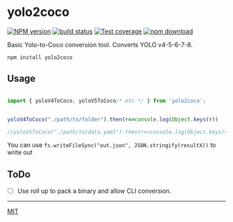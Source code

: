 # yolo2coco

[![NPM version][npm-image]][npm-url]
[![build status][ci-image]][ci-url]
[![Test coverage][codecov-image]][codecov-url]
[![npm download][download-image]][download-url]

Basic Yolo-to-Coco conversion tool. Converts YOLO v4-5-6-7-8.

```shell
npm install yolo2coco
```

## Usage

```typescript

import { yoloV4ToCoco, yoloV5ToCoco/* etc */ } from 'yolo2coco';


yoloV4ToCoco("./path/to/folder").then(r=>console.log(Object.keys(r))

//yoloV5ToCoco("./path/to/data.yaml").then(r=>console.log(Object.keys(r))

```

You can use `fs.writeFileSync("out.json", JSON.stringify(resultX))` to write out


## ToDo

* [ ] Use roll up to pack a binary and allow CLI conversion.

-------------------

[MIT](./LICENSE)

[npm-image]: https://img.shields.io/npm/v/yolo2coco.svg
[npm-url]: https://www.npmjs.com/package/yolo2coco
[ci-image]: https://github.com/santimirandarp/yolo2coco/workflows/Node.js%20CI/badge.svg?branch=master
[ci-url]: https://github.com/santimirandarp/yolo2coco/actions?query=workflow%3A%22Node.js+CI%22
[codecov-image]: https://img.shields.io/codecov/c/github/santimirandarp/yolo2coco.svg
[codecov-url]: https://codecov.io/gh/santimirandarp/yolo2coco
[download-image]: https://img.shields.io/npm/dm/yolo2coco.svg
[download-url]: https://www.npmjs.com/package/yolo2coco
